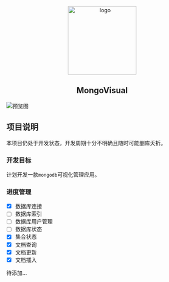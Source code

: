 <p align="center">
    <img width="180" src="http://p39p1kvxn.bkt.clouddn.com/mongo-visual.svg" alt="logo">
</p>

<h2 align="center">MongoVisual</h2>

![预览图](http://p39p1kvxn.bkt.clouddn.com/%E9%80%89%E5%8C%BA_028.png)

## 项目说明
本项目仍处于开发状态，开发周期十分不明确且随时可能删库夭折。

### 开发目标
计划开发一款`mongodb`可视化管理应用。

### 进度管理
- [x] 数据库连接
- [ ] 数据库索引
- [ ] 数据库用户管理
- [ ] 数据库状态
- [x] 集合状态
- [x] 文档查询
- [x] 文档更新
- [x] 文档插入

待添加...

